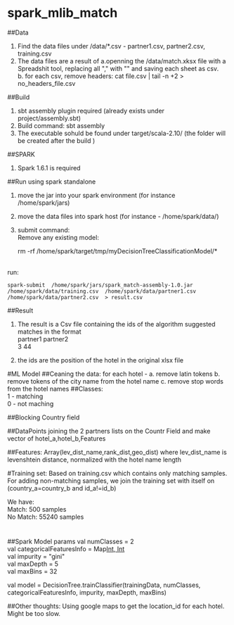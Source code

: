 # spark_mlib_match
##Data
1. Find the data files under /data/*.csv   - partner1.csv, partner2.csv, training.csv </br>
2. The data files are a result of 
	a.openning the /data/match.xksx file with a Spreadshit tool, replacing all "," with ""
		and saving each sheet as csv. </br>
	b. for each csv, remove headers: cat file.csv | tail -n +2 > no_headers_file.csv </br>

##Build
1. sbt assembly plugin required (already exists under project/assembly.sbt) </br>
2. Build command:  sbt assembly</br>
3. The executable sohuld be found under target/scala-2.10/  (the folder will be created after the build ) </br>

##SPARK
1. Spark 1.6.1 is required

##Run using spark standalone
1. move the jar into your spark environment  (for instance /home/spark/jars)</br>
2. move the data files into spark host  (for instance - /home/spark/data/)</br>
3. submit command:</br>
	Remove any existing model:

	rm -rf  /home/spark/target/tmp/myDecisionTreeClassificationModel/*
</br>
	run:

	spark-submit  /home/spark/jars/spark_match-assembly-1.0.jar  /home/spark/data/training.csv  /home/spark/data/partner1.csv  /home/spark/data/partner2.csv  > result.csv
	
##Result
1. The result is a Csv file containing the ids of the algorithm suggested matches in the format</br>
  partner1  partner2 </br>
  	3             44</br>

 2. the ids are the position of the hotel in the original xlsx file 
	
#ML Model
##Ceaning the data: for each hotel  - 
	a. remove latin tokens
	b. remove tokens of the city name from the hotel name
	c. remove stop words from the hotel names 
##Classes: </br>
1 - matching</br>
0 - not maching</br>

##Blocking
Country field

##DataPoints
joining the 2 partners lists on the Countr Field and make vector of hotel_a,hotel_b,Features 

##Features:
Array(lev_dist_name,rank_dist,geo_dist)
where lev_dist_name is levenshtein distance, normalized with the hotel name length

#Training set:
Based on training.csv which contains only matching samples.
For adding non-matching samples, we join the training set with itself on
(country_a=country_b and id_a!=id_b) 

We have:</br>
Match: 500 samples</br>
No Match: 55240 samples


#
##Spark Model params
val numClasses = 2</br>
val categoricalFeaturesInfo = Map[Int, Int](2->6)</br>
val impurity = "gini"</br>
val maxDepth = 5</br>
val maxBins = 32</br>

val model = DecisionTree.trainClassifier(trainingData, numClasses, categoricalFeaturesInfo,
impurity, maxDepth, maxBins)


##Other thoughts:
Using google maps to get the location_id for each hotel. Might be too slow.
